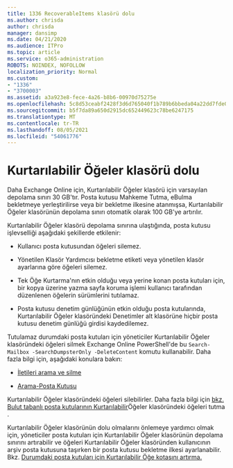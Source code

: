 ```yaml
---
title: 1336 RecoverableItems klasörü dolu
ms.author: chrisda
author: chrisda
manager: dansimp
ms.date: 04/21/2020
ms.audience: ITPro
ms.topic: article
ms.service: o365-administration
ROBOTS: NOINDEX, NOFOLLOW
localization_priority: Normal
ms.custom:
- "1336"
- "3700003"
ms.assetid: a3a923e8-fece-4a26-b8b6-00970d75275e
ms.openlocfilehash: 5c8d53ceabf2428f3d6d765040f1b789b6bbeda04a22dd7fde0d2d728fd17d93
ms.sourcegitcommit: b5f7da89a650d2915dc652449623c78be6247175
ms.translationtype: MT
ms.contentlocale: tr-TR
ms.lasthandoff: 08/05/2021
ms.locfileid: "54061776"
---
```

# <a name="the-recoverable-items-folder-is-full"></a>Kurtarılabilir Öğeler klasörü dolu

Daha Exchange Online için, Kurtarılabilir Öğeler klasörü için varsayılan depolama sınırı 30 GB'tır. Posta kutusu Mahkeme Tutma, eBulma bekletmeye yerleştirilirse veya bir bekletme ilkesine atanmışsa, Kurtarılabilir Öğeler klasörünün depolama sınırı otomatik olarak 100 GB'ye artırılır.

Kurtarılabilir Öğeler klasörü depolama sınırına ulaştığında, posta kutusu işlevselliği aşağıdaki şekillerde etkilenir:

- Kullanıcı posta kutusundan öğeleri silemez.

- Yönetilen Klasör Yardımcısı bekletme etiketi veya yönetilen klasör ayarlarına göre öğeleri silemez.

- Tek Öğe Kurtarma'nın etkin olduğu veya yerine konan posta kutuları için, bir kopya üzerine yazma sayfa koruma işlemi kullanıcı tarafından düzenlenen öğelerin sürümlerini tutılamaz.

- Posta kutusu denetim günlüğünün etkin olduğu posta kutularında, Kurtarılabilir Öğeler klasöründeki Denetimler alt klasörüne hiçbir posta kutusu denetim günlüğü girdisi kaydedilemez.

Tutulamaz durumdaki posta kutuları için yöneticiler Kurtarılabilir Öğeler klasöründeki öğeleri silmek Exchange Online PowerShell'de bu `Search-Mailbox -SearchDumpsterOnly -DeleteContent` komutu kullanabilir. Daha fazla bilgi için, aşağıdaki konulara bakın:

- [İletileri arama ve silme](https://docs.microsoft.com/microsoft-365/compliance/search-for-and-delete-messagesadmin-help)

- [Arama-Posta Kutusu](https://docs.microsoft.com/powershell/module/exchange/mailboxes/Search-Mailbox)

Kurtarılabilir Öğeler klasöründeki öğeleri silebilirler. Daha fazla bilgi için [bkz. Bulut tabanlı posta kutularının Kurtarılabilir](https://docs.microsoft.com/microsoft-365/compliance/delete-items-in-the-recoverable-items-folder-of-mailboxes-on-hold)Öğeler klasöründeki öğeleri tutma .

Kurtarılabilir Öğeler klasörünün dolu olmalarını önlemeye yardımcı olmak için, yöneticiler posta kutuları için Kurtarılabilir Öğeler klasörünün depolama sınırını artırabilir ve öğeleri Kurtarılabilir Öğeler klasöründen kullanıcının arşiv posta kutusuna taşırken bir posta kutusu bekletme ilkesi ayarlanabilir. Bkz. [Durumdaki posta kutuları için Kurtarılabilir Öğe kotasını artırma.](https://docs.microsoft.com/microsoft-365/compliance/increase-the-recoverable-quota-for-mailboxes-on-hold)

